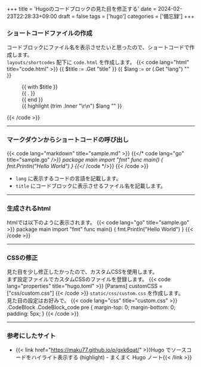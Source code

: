+++
title = 'Hugoのコードブロックの見た目を修正する'
date = 2024-02-23T22:28:33+09:00
draft = false
tags = ['hugo']
categories = ['備忘録']
+++
### ショートコードファイルの作成
コードブロックにファイル名を表示させたいと思ったので、ショートコードで作成します。  
`layouts/shortcodes` 配下に `code.html` を作成します。
{{< code lang="html" title="code.html" >}}
{{ $title := .Get "title" }}
{{ $lang := or (.Get "lang") "" }}
<figure class="CodeBlock">
{{ with $title }}<figcaption class="CodeBlock_title">{{ . }}</figcaption>{{ end }}
<div class="CodeBlock_code">{{ highlight (trim .Inner "\r\n") $lang "" }}</div>
</figure>

{{< /code >}}
* * *
### マークダウンからショートコードの呼び出し
{{< code lang="markdown" title="sample.md" >}}
{{</* code lang="go" title="sample.go" */>}}
package main
import "fmt"
func main() {
    fmt.Println("Hello World")
}
{{</* /code */>}}
{{< /code >}}
* `lang` に表示するコードの言語を記載します。
* `title` にコードブロックに表示させるファイル名を記載します。
* * *
### 生成されるhtml
htmlでは以下のように表示されます。
{{< code lang="go" title="sample.go" >}}
package main
import "fmt"
func main() {
    fmt.Println("Hello World")
}
{{< /code >}}
* * *
### CSSの修正
見た目を少し修正したかったので、カスタムCSSを使用します。  
まず設定ファイルでカスタムCSSのファイルを登録します。
{{< code lang="properties" title="hugo.toml" >}}
[Params]
  customCSS = ["css/custom.css"]
{{< /code >}}
`static/css/custom.css` を作成します。  
見た目の設定はお好みで。
{{< code lang="css" title="custom.css" >}}
.CodeBlock .CodeBlock_code pre {
    margin-top: 0;
    margin-bottom: 0;
    padding: 5px;
}
{{< /code >}}
* * *
### 参考にしたサイト
* {{< link href="https://maku77.github.io/p/gxk6qat/" >}}Hugo でソースコードをハイライト表示する (highlight) - まくまく Hugo ノート{{< /link >}}
